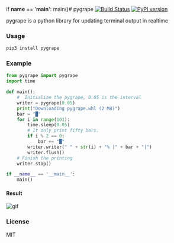 if __name__ == '__main__':
main()# pygrape
[![Build Status](https://travis-ci.org/Leviathan1995/pygrape.svg?branch=master)](https://travis-ci.org/Leviathan1995/pygrape)
[![PyPI version](https://badge.fury.io/py/pygrape.svg)](https://badge.fury.io/py/pygrape)

pygrape is a python library for updating terminal output in realtime



### Usage

```python
pip3 install pygrape
```

### Example

```python
from pygrape import pygrape
import time

def main():
    #  Initialize the pygrape, 0.05 is the interval
    writer = pygrape(0.05)
    print("Downloading pygrape.whl (2 MB)")
    bar = "█"
    for i in range(101):
        time.sleep(0.05)
        # It only print fifty bars.
        if i % 2 == 0:
            bar += "█"
        writer.writer(" " + str(i) + "% |" + bar + "|")
        writer.flush()
    # Finish the printing
    writer.stop()

if __name__ == '__main__':
    main()
```

#### Result

![gif](https://github.com/Leviathan1995/pygrape/blob/master/doc/HD.gif)

### License

MIT
